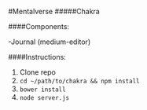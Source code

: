 #Mentalverse
#####Chakra

####Components:

-Journal (medium-editor)

####Instructions:

1. Clone repo
2. `cd ~/path/to/chakra && npm install`
3. `bower install`
4. `node server.js`

